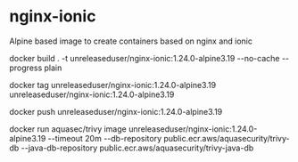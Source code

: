 # nginx-ionic

Alpine based image to create containers based on nginx and ionic

docker build . -t unreleaseduser/nginx-ionic:1.24.0-alpine3.19 --no-cache --progress plain

docker tag unreleaseduser/nginx-ionic:1.24.0-alpine3.19 unreleaseduser/nginx-ionic:1.24.0-alpine3.19

docker push unreleaseduser/nginx-ionic:1.24.0-alpine3.19

docker run aquasec/trivy image unreleaseduser/nginx-ionic:1.24.0-alpine3.19 --timeout 20m --db-repository public.ecr.aws/aquasecurity/trivy-db --java-db-repository public.ecr.aws/aquasecurity/trivy-java-db

